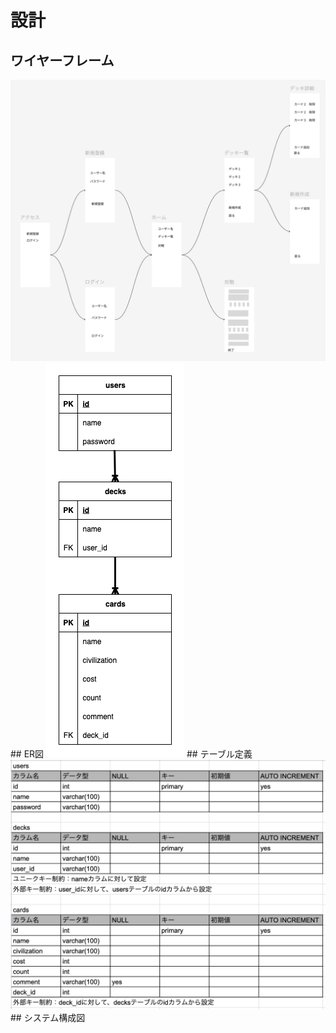 # 設計
## ワイヤーフレーム
<img src="images/wireframe.png">
## ER図
<img src="images/soloduel.drawio.png">
## テーブル定義
<img src="images/teble_definition.png">
## システム構成図
<img src="images/system-architecture-diagram.png>


